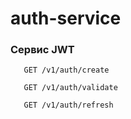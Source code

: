# auth-service

### Сервис JWT



 ```
    GET /v1/auth/create
    
    GET /v1/auth/validate
    
    GET /v1/auth/refresh
 ```